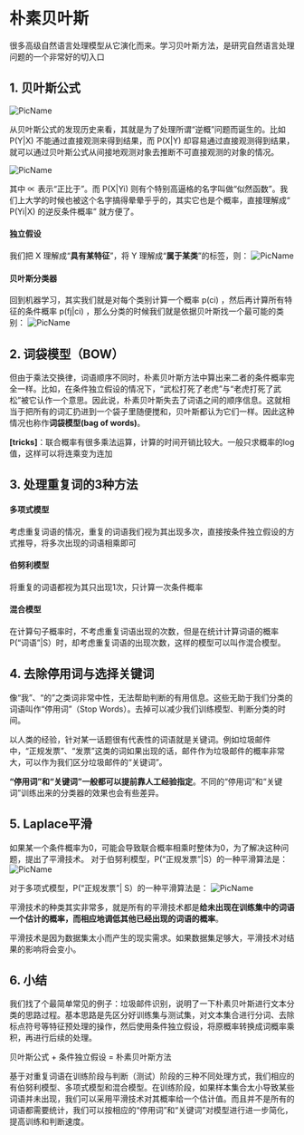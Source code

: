 # 朴素贝叶斯
很多高级自然语言处理模型从它演化而来。学习贝叶斯方法，是研究自然语言处理问题的一个非常好的切入口
## 1. 贝叶斯公式  
![PicName](https://github.com/jiaruncao/jiaruncao.github.io/blob/master/NLP/Chapter2-language%20model%20and%20Naive%20Bayes/formula/1.png)  
  
从贝叶斯公式的发现历史来看，其就是为了处理所谓“逆概”问题而诞生的。比如 P(Y|X)  不能通过直接观测来得到结果，而 P(X|Y)  却容易通过直接观测得到结果，就可以通过贝叶斯公式从间接地观测对象去推断不可直接观测的对象的情况。  
  
![PicName](https://github.com/jiaruncao/jiaruncao.github.io/blob/master/NLP/Chapter2-language%20model%20and%20Naive%20Bayes/formula/3.png)  

其中  ∝  表示“正比于”。而 P(X|Yi)  则有个特别高逼格的名字叫做“似然函数”。我们上大学的时候也被这个名字搞得晕晕乎乎的，其实它也是个概率，直接理解成“ P(Yi|X)  的逆反条件概率” 就方便了。
  
#### 独立假设
我们把 X 理解成“**具有某特征**”，将 Y 理解成“**属于某类**”的标签，则： 
![PicName](https://github.com/jiaruncao/jiaruncao.github.io/blob/master/NLP/Chapter2-language%20model%20and%20Naive%20Bayes/formula/4.png)  

#### 贝叶斯分类器  
回到机器学习，其实我们就是对每个类别计算一个概率 p(ci) ，然后再计算所有特征的条件概率 p(fj|ci) ，那么分类的时候我们就是依据贝叶斯找一个最可能的类别：
![PicName](https://github.com/jiaruncao/jiaruncao.github.io/blob/master/NLP/Chapter2-language%20model%20and%20Naive%20Bayes/formula/5.png)  

## 2. 词袋模型（BOW）
但由于乘法交换律，词语顺序不同时，朴素贝叶斯方法中算出来二者的条件概率完全一样。比如，在条件独立假设的情况下，“武松打死了老虎”与“老虎打死了武松”被它认作一个意思。因此说，朴素贝叶斯失去了词语之间的顺序信息。这就相当于把所有的词汇扔进到一个袋子里随便搅和，贝叶斯都认为它们一样。因此这种情况也称作**词袋模型(bag of words)**。  
  
  
**[tricks]**：联合概率有很多乘法运算，计算的时间开销比较大。一般只求概率的log值，这样可以将连乘变为连加  

## 3. 处理重复词的3种方法
#### 多项式模型
考虑重复词语的情况，重复的词语我们视为其出现多次，直接按条件独立假设的方式推导，将多次出现的词语相乘即可
#### 伯努利模型
将重复的词语都视为其只出现1次，只计算一次条件概率
#### 混合模型
在计算句子概率时，不考虑重复词语出现的次数，但是在统计计算词语的概率P(“词语”|S）时，却考虑重复词语的出现次数，这样的模型可以叫作混合模型。

## 4. 去除停用词与选择关键词
像“我”、“的”之类词非常中性，无法帮助判断的有用信息。这些无助于我们分类的词语叫作“停用词”（Stop Words）。去掉可以减少我们训练模型、判断分类的时间。  
  
  
以人类的经验，针对某一话题很有代表性的词语就是关键词。例如垃圾邮件中，“正规发票”、“发票”这类的词如果出现的话，邮件作为垃圾邮件的概率非常大，可以作为我们区分垃圾邮件的“关键词”。  
    
**“停用词”和“关键词”一般都可以提前靠人工经验指定**。不同的“停用词”和“关键词”训练出来的分类器的效果也会有些差异。

## 5. Laplace平滑
如果某一个条件概率为0，可能会导致联合概率相乘时整体为0，为了解决这种问题，提出了平滑技术。 
对于伯努利模型，P(“正规发票”|S）的一种平滑算法是： 
![PicName](https://github.com/jiaruncao/jiaruncao.github.io/blob/master/NLP/Chapter2-language%20model%20and%20Naive%20Bayes/formula/6.png)  

对于多项式模型，P(“正规发票”| S）的一种平滑算法是： 
![PicName](https://github.com/jiaruncao/jiaruncao.github.io/blob/master/NLP/Chapter2-language%20model%20and%20Naive%20Bayes/formula/7.png)  

平滑技术的种类其实非常多，就是所有的平滑技术都是**给未出现在训练集中的词语一个估计的概率，而相应地调低其他已经出现的词语的概率**。  
  
  
平滑技术是因为数据集太小而产生的现实需求。如果数据集足够大，平滑技术对结果的影响将会变小。

## 6. 小结
我们找了个最简单常见的例子：垃圾邮件识别，说明了一下朴素贝叶斯进行文本分类的思路过程。基本思路是先区分好训练集与测试集，对文本集合进行分词、去除标点符号等特征预处理的操作，然后使用条件独立假设，将原概率转换成词概率乘积，再进行后续的处理。  
  
  

贝叶斯公式 + 条件独立假设 = 朴素贝叶斯方法  
  
  
基于对重复词语在训练阶段与判断（测试）阶段的三种不同处理方式，我们相应的有伯努利模型、多项式模型和混合模型。在训练阶段，如果样本集合太小导致某些词语并未出现，我们可以采用平滑技术对其概率给一个估计值。而且并不是所有的词语都需要统计，我们可以按相应的“停用词”和“关键词”对模型进行进一步简化，提高训练和判断速度。  






